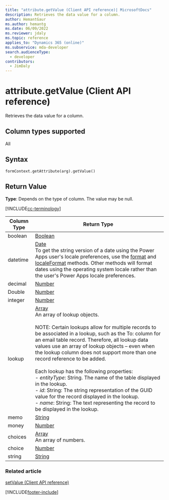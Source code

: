 ```yaml
---
title: "attribute.getValue (Client API reference)| MicrosoftDocs"
description: Retrieves the data value for a column.
author: HemantGaur
ms.author: hemantg
ms.date: 06/09/2022
ms.reviewer: jdaly
ms.topic: reference
applies_to: "Dynamics 365 (online)"
ms.subservice: mda-developer
search.audienceType: 
  - developer
contributors:
  - JimDaly
---
```

# attribute.getValue (Client API reference)

Retrieves the data value for a column.

## Column types supported

All

## Syntax

`formContext.getAttribute(arg).getValue()`

## Return Value

**Type**: Depends on the type of column. The value may be null.

[!INCLUDE[cc-terminology](../../../../data-platform/includes/cc-terminology.md)]

| Column Type | Return Type| 
|----|-----|
| boolean | [Boolean](https://developer.mozilla.org/docs/Web/JavaScript/Reference/Global_Objects/Boolean) |
| datetime| [Date](https://developer.mozilla.org/docs/Web/JavaScript/Reference/Global_Objects/Date)<br/> To get the string version of a date using the Power Apps user's locale preferences, use the [format](/previous-versions/bb384009(v=vs.140)) and [localeFormat](/previous-versions/bb383816(v=vs.140)) methods. Other methods will format dates using the operating system locale rather than the user's Power Apps locale preferences. | 
| decimal| [Number](https://developer.mozilla.org/docs/Web/JavaScript/Reference/Global_Objects/Number)| 
| Double | [Number](https://developer.mozilla.org/docs/Web/JavaScript/Reference/Global_Objects/Number)| 
| integer | [Number](https://developer.mozilla.org/docs/Web/JavaScript/Reference/Global_Objects/Number)|
| lookup | [Array](https://developer.mozilla.org/docs/Web/JavaScript/Reference/Global_Objects/Array) <br/>An array of lookup objects.<br/><br/>NOTE: Certain lookups allow for multiple records to be associated in a lookup, such as the To: column for an email table record. Therefore, all lookup data values use an array of lookup objects – even when the lookup column does not support more than one record reference to be added. <br/><br/>Each lookup has the following properties:<br/>- *entityType*: String. The name of the table displayed in the lookup.<br/>- *id*: String: The string representation of the GUID value for the record displayed in the lookup.<br/>- *name*: String: The text representing the record to be displayed in the lookup.|
| memo  | [String](https://developer.mozilla.org/docs/Web/JavaScript/Reference/Global_Objects/String)  |
| money| [Number](https://developer.mozilla.org/docs/Web/JavaScript/Reference/Global_Objects/Number)  |
|choices|[Array](https://developer.mozilla.org/docs/Web/JavaScript/Reference/Global_Objects/Array) <br/> An array of numbers.|
| choice | [Number](https://developer.mozilla.org/docs/Web/JavaScript/Reference/Global_Objects/Number)  |
| string | [String](https://developer.mozilla.org/docs/Web/JavaScript/Reference/Global_Objects/String) |


### Related article

[setValue (Client API reference)](setValue.md)


[!INCLUDE[footer-include](../../../../../includes/footer-banner.md)]
